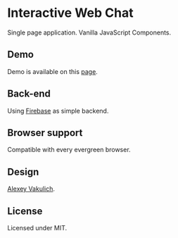 # Interactive Web Chat

Single page application. Vanilla JavaScript Components.

## Demo
Demo is available on this [page](https://heysafronov.github.io/mangosteen-chat/).

## Back-end
Using [Firebase](https://firebase.google.com/) as simple backend.

## Browser support
Compatible with every evergreen browser.

## Design
[Alexey Vakulich](https://github.com/ok2ju).

## License
Licensed under MIT.